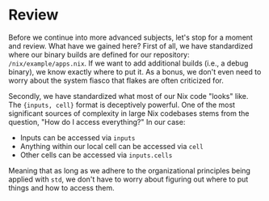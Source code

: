 # Review

Before we continue into more advanced subjects, let's stop for a moment and
review. What have we gained here? First of all, we have standardized where our
binary builds are defined for our repository: `/nix/example/apps.nix`. If we
want to add additional builds (i.e., a debug binary), we know exactly where to
put it. As a bonus, we don't even need to worry about the system fiasco that
flakes are often criticized for.

Secondly, we have standardized what most of our Nix code "looks" like. The
`{inputs, cell}` format is deceptively powerful. One of the most significant
sources of complexity in large Nix codebases stems from the question, "How do I
access everything?" In our case:

- Inputs can be accessed via `inputs`
- Anything within our local cell can be accessed via `cell`
- Other cells can be accessed via `inputs.cells`

Meaning that as long as we adhere to the organizational principles being applied
with `std`, we don't have to worry about figuring out where to put things and
how to access them.
